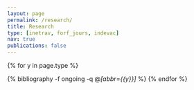 ```yaml
---
layout: page
permalink: /research/
title: Research
type: [inetrav, forf_jours, indevac]
nav: true
publications: false
---
```



<div class="publications">

{% for y in page.type %}
  <!-- <h2 class="year">{{y}}</h2> -->
  {% bibliography -f ongoing -q @*[abbr={{y}}]* %}
{% endfor %}

</div>
